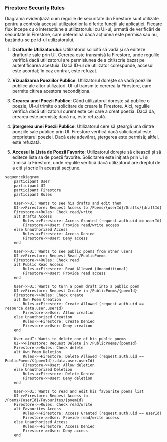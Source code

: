 ### Firestore Security Rules

Diagrama evidențiază cum regulile de securitate din Firestore sunt utilizate pentru a controla accesul utilizatorilor la diferite funcții ale aplicației. Fiecare flux începe cu o interacțiune a utilizatorului cu UI-ul, urmată de verificări de securitate în Firestore, care determină dacă acțiunea este permisă sau nu, bazându-se pe id-ul utilizatorului.

1.  **Drafturile Utilizatorului**: Utilizatorul solicită să vadă și să editeze drafturile sale prin UI. Cererea este transmisă la Firestore, unde regulile verifică dacă utilizatorul are permisiunea de a citi/scrie bazat pe autentificarea acestuia. Dacă ID-ul de utilizator corespunde, accesul este acordat; în caz contrar, este refuzat.
    
2.  **Vizualizarea Poeziilor Publice**: Utilizatorul dorește să vadă poeziile publice ale altor utilizatori. UI-ul transmite cererea la Firestore, care permite citirea acestora necondiționa.
    
3.  **Crearea unei Poezii Publice**: Când utilizatorul dorește să publice o poezie, UI-ul trimite o solicitare de creare la Firestore. Aici, regulile verifică dacă utilizatorul curent este cel care a creat poezia. Dacă da, crearea este permisă; dacă nu, este refuzată.
    
4.  **Ștergerea unei Poezii Publice**: Utilizatorul cere să șteargă una dintre poeziile sale publice prin UI. Firestore verifică dacă solicitantul este proprietarul poeziei. Dacă este adevărat, ștergerea este permisă; altfel, este refuzată.
    
5.  **Accesul la Lista de Poezii Favorite**: Utilizatorul dorește să citească și să editeze lista sa de poezii favorite. Solicitarea este inițiată prin UI și trimisă la Firestore, unde regulile verifică dacă utilizatorul are dreptul de a citi și scrie în această secțiune.

```mermaid
sequenceDiagram
    participant User
    participant UI
    participant Firestore
    participant Rules

    User->>UI: Wants to see his drafts and edit them
    UI->>Firestore: Request Access to /Poems/{userId}/Drafts/{draftId}
    Firestore->>Rules: Check read/write
    alt Drafts Access
        Rules->>Firestore: Access Granted (request.auth.uid == userId)
        Firestore->>User: Provide read/write access
    else Unauthorized Access
        Rules->>Firestore: Access Denied
        Firestore->>User: Deny access
    end

    User->>UI: Wants to see public poems from other users
    UI->>Firestore: Request Read /PublicPoems
    Firestore->>Rules: Check read
    alt Public Read Access
        Rules->>Firestore: Read Allowed (Unconditional)
        Firestore->>User: Provide read access
    end

    User->>UI: Wants to turn a poem draft into a public poem
    UI->>Firestore: Request Create in /PublicPoems/{poemId}
    Firestore->>Rules: Check create
    alt Own Poem Creation
        Rules->>Firestore: Create Allowed (request.auth.uid == resource.data.user.userId)
        Firestore->>User: Allow creation
    else Unauthorized Creation
        Rules->>Firestore: Create Denied
        Firestore->>User: Deny creation
    end

    User->>UI: Wants to delete one of his public poems
    UI->>Firestore: Request Delete in /PublicPoems/{poemId}
    Firestore->>Rules: Check delete
    alt Own Poem Deletion
        Rules->>Firestore: Delete Allowed (request.auth.uid == PublicPoems/$(poemId)).data.user.userId)
        Firestore->>User: Allow deletion
    else Unauthorized Deletion
        Rules->>Firestore: Delete Denied
        Firestore->>User: Deny deletion
    end

    User->>UI: Wants to read and edit his favourite poems list
    UI->>Firestore: Request Access to /Poems/{userId}/Favourites/{poemId}
    Firestore->>Rules: Check read/write
    alt Favourites Access
        Rules->>Firestore: Access Granted (request.auth.uid == userId)
        Firestore->>User: Provide read/write access
    else Unauthorized Access
        Rules->>Firestore: Access Denied
        Firestore->>User: Deny access
    end

```
